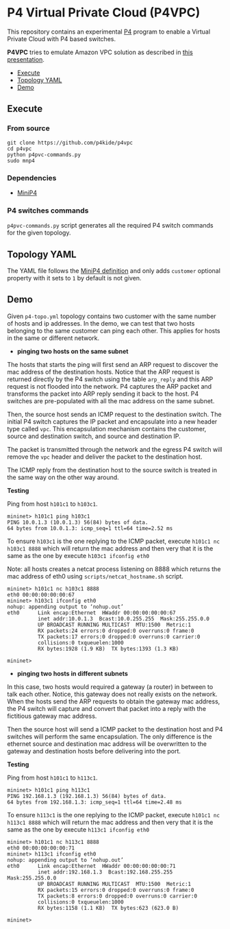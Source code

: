 # P4 Virtual Private Cloud (P4VPC)

This repository contains an experimental [P4](https://github.com/p4lang) program to enable a Virtual Private Cloud with P4 based switches.

**P4VPC** tries to emulate Amazon VPC solution as described in [this presentation](https://www.youtube.com/watch?v=Zd5hsL-JNY4).

- [Execute](#execute)
- [Topology YAML](#topology-yaml)
- [Demo](#demo)

## Execute

### From source

```
git clone https://github.com/p4kide/p4vpc
cd p4vpc
python p4pvc-commands.py
sudo mnp4
```

### Dependencies

- [MiniP4](https://github.com/p4kide/minip4)

### P4 switches commands

`p4pvc-commands.py` script generates all the required P4 switch commands for the given topology.

## Topology YAML

The YAML file follows the [MiniP4 definition](https://github.com/p4kide/minip4#topology-yaml) and only adds `customer` optional property with it sets to `1` by default is not given.

## Demo

Given `p4-topo.yml` topology contains two customer with the same number of hosts and ip addresses. In the demo, we can test that two hosts belonging to the same customer can ping each other. This applies for hosts in the same or different network.

- **pinging two hosts on the same subnet**

The hosts that starts the ping will first send an ARP request to discover the mac address of the destination hosts. Notice that the ARP request is returned directly by the P4 switch using the table `arp_reply` and this ARP request is not flooded into the network. P4 captures the ARP packet and transforms the packet into ARP reply sending it back to the host. P4 switches are pre-populated with all the mac address on the same subnet.

Then, the source host sends an ICMP request to the destination switch. The initial P4 switch captures the IP packet and encapsulate into a new header type called `vpc`. This encapsulation mechanism contains the customer, source and destination switch, and source and destination IP.

The packet is transmitted through the network and the egress P4 switch will remove the `vpc` header and deliver the packet to the destination host.

The ICMP reply from the destination host to the source switch is treated in the same way on the other way around.

**Testing**

Ping from host `h101c1` to `h103c1`.

```
mininet> h101c1 ping h103c1
PING 10.0.1.3 (10.0.1.3) 56(84) bytes of data.
64 bytes from 10.0.1.3: icmp_seq=1 ttl=64 time=2.52 ms
```

To ensure `h103c1` is the one replying to the ICMP packet, execute `h101c1 nc h103c1 8888` which will return the mac address and then very that it is the same as the one by execute `h103c1 ifconfig eth0`

Note: all hosts creates a netcat process listening on 8888 which returns the mac address of eth0 using `scripts/netcat_hostname.sh` script.

```
mininet> h101c1 nc h103c1 8888
eth0 00:00:00:00:00:67
mininet> h103c1 ifconfig eth0
nohup: appending output to ‘nohup.out’
eth0      Link encap:Ethernet  HWaddr 00:00:00:00:00:67
          inet addr:10.0.1.3  Bcast:10.0.255.255  Mask:255.255.0.0
          UP BROADCAST RUNNING MULTICAST  MTU:1500  Metric:1
          RX packets:24 errors:0 dropped:0 overruns:0 frame:0
          TX packets:17 errors:0 dropped:0 overruns:0 carrier:0
          collisions:0 txqueuelen:1000
          RX bytes:1928 (1.9 KB)  TX bytes:1393 (1.3 KB)

mininet>
```

- **pinging two hosts in different subnets**

In this case, two hosts would required a gateway (a router) in between to talk each other. Notice, this gateway does not really exists on the network. When the hosts send the ARP requests to obtain the gateway mac address, the P4 switch will capture and convert that packet into a reply with the fictitious gateway mac address.

Then the source host will send a ICMP packet to the destination host and P4 switches will perform the same encapsulation. The only difference is the ethernet source and destination mac address will be overwritten to the gateway and destination hosts before delivering into the port.

**Testing**

Ping from host `h101c1` to `h113c1`.

```
mininet> h101c1 ping h113c1
PING 192.168.1.3 (192.168.1.3) 56(84) bytes of data.
64 bytes from 192.168.1.3: icmp_seq=1 ttl=64 time=2.48 ms
```

To ensure `h113c1` is the one replying to the ICMP packet, execute `h101c1 nc h113c1 8888` which will return the mac address and then very that it is the same as the one by execute `h113c1 ifconfig eth0`

```
mininet> h101c1 nc h113c1 8888
eth0 00:00:00:00:00:71
mininet> h113c1 ifconfig eth0
nohup: appending output to ‘nohup.out’
eth0      Link encap:Ethernet  HWaddr 00:00:00:00:00:71
          inet addr:192.168.1.3  Bcast:192.168.255.255  Mask:255.255.0.0
          UP BROADCAST RUNNING MULTICAST  MTU:1500  Metric:1
          RX packets:15 errors:0 dropped:0 overruns:0 frame:0
          TX packets:8 errors:0 dropped:0 overruns:0 carrier:0
          collisions:0 txqueuelen:1000
          RX bytes:1158 (1.1 KB)  TX bytes:623 (623.0 B)

mininet>
```
